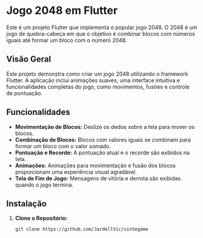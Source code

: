 # Jogo 2048 em Flutter

Este é um projeto Flutter que implementa o popular jogo 2048. O 2048 é um jogo de quebra-cabeça em que o objetivo é combinar blocos com números iguais até formar um bloco com o número 2048.

## Visão Geral

Este projeto demonstra como criar um jogo 2048 utilizando o framework Flutter. A aplicação inclui animações suaves, uma interface intuitiva e funcionalidades completas do jogo, como movimentos, fusões e controle de pontuação.

## Funcionalidades

- **Movimentação de Blocos:** Deslize os dedos sobre a tela para mover os blocos.
- **Combinação de Blocos:** Blocos com valores iguais se combinam para formar um bloco com o valor somado.
- **Pontuação e Recorde:** A pontuação atual e o recorde são exibidos na tela.
- **Animações:** Animações para movimentação e fusão dos blocos proporcionam uma experiência visual agradável.
- **Tela de Fim de Jogo:** Mensagens de vitória e derrota são exibidas quando o jogo termina.

## Instalação

1. **Clone o Repositório:**
   ```bash
   git clone https://github.com/JardellVic/vintegame
